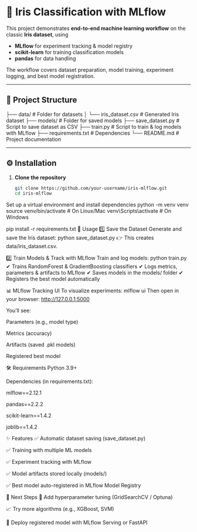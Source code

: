 # 🌸 Iris Classification with MLflow

This project demonstrates **end-to-end machine learning workflow** on the classic **Iris dataset**, using  
- **MLflow** for experiment tracking & model registry  
- **scikit-learn** for training classification models  
- **pandas** for data handling  

The workflow covers dataset preparation, model training, experiment logging, and best model registration.

----------------------------------------------------------------------------

## 📂 Project Structure

├── data/ # Folder for datasets
│ └── iris_dataset.csv # Generated Iris dataset
├── models/ # Folder for saved models
├── save_dataset.py # Script to save dataset as CSV
├── train.py # Script to train & log models with MLflow
├── requirements.txt # Dependencies
└── README.md # Project documentation

----------------------------------------------------------------------------

## ⚙️ Installation

1. **Clone the repository**
   ```bash
   git clone https://github.com/your-username/iris-mlflow.git
   cd iris-mlflow
Set up a virtual environment and install dependencies
python -m venv venv
source venv/bin/activate   # On Linux/Mac
venv\Scripts\activate      # On Windows

pip install -r requirements.txt
🚀 Usage
1️⃣ Save the Dataset
Generate and save the Iris dataset:
python save_dataset.py
👉 This creates data/iris_dataset.csv.

2️⃣ Train Models & Track with MLflow
Train and log models:
python train.py
✔ Trains RandomForest & GradientBoosting classifiers
✔ Logs metrics, parameters & artifacts to MLflow
✔ Saves models in the models/ folder
✔ Registers the best model automatically

📊 MLflow Tracking UI
To visualize experiments:
mlflow ui
Then open in your browser: http://127.0.0.1:5000

You’ll see:

Parameters (e.g., model type)

Metrics (accuracy)

Artifacts (saved .pkl models)

Registered best model

🛠️ Requirements
Python 3.9+

Dependencies (in requirements.txt):

mlflow==2.12.1

pandas==2.2.2

scikit-learn==1.4.2

joblib==1.4.2

✨ Features
✅ Automatic dataset saving (save_dataset.py)

✅ Training with multiple ML models

✅ Experiment tracking with MLflow

✅ Model artifacts stored locally (models/)

✅ Best model auto-registered in MLflow Model Registry

📌 Next Steps
🔧 Add hyperparameter tuning (GridSearchCV / Optuna)

📈 Try more algorithms (e.g., XGBoost, SVM)

🚀 Deploy registered model with MLflow Serving or FastAPI
